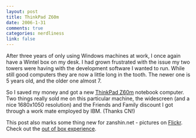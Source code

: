 ```yaml
--- 
layout: post
title: ThinkPad Z60m
date: 2006-1-31
comments: true
categories: nerdliness
link: false
---
```

After three years of only using Windows machines at work, I once again have a Wintel box on my desk. I had grown frustrated with the issue my two towers were having with the development software I wanted to run. While still good computers they are now a little long in the tooth. The newer one is 5 years old, and the older one almost 7.

So I saved my money and got a new <a href="http://www-131.ibm.com/webapp/wcs/stores/servlet/ProductDisplay?productId=4611686018425101482&amp;storeId=10000001&amp;langId=-1&amp;categoryId=4611686018425011252&amp;dualCurrId=1000073&amp;catalogId=-840" title="ThinkPad Z60m">ThinkPad Z60m</a> notebook computer. Two things really sold me on this particular machine, the widescreen (and a nice 1680x1050 resolution) and the Friends and Family discount I got through a work mate employed by IBM. (Thanks CN!)

This post also marks some thing new for zanshin.net - pictures on <a href="http://flickr.com" title="Flickr">Flickr</a>. Check out the <a href="http://flickr.com/photos/zanshin/sets/72057594057460183/" title="OOBE">out of box experience</a>.
